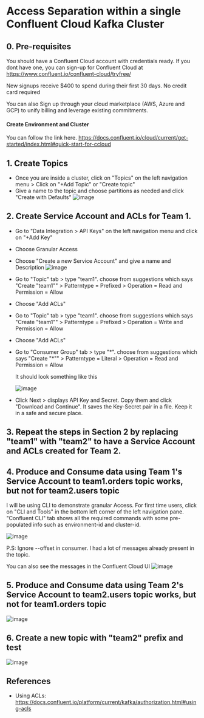 # Access Separation within a single Confluent Cloud Kafka Cluster

## 0. Pre-requisites
You should have a Confluent Cloud account with credentials ready. If you dont have one, you can sign-up for Confluent Cloud at https://www.confluent.io/confluent-cloud/tryfree/

New signups receive $400 to spend during their first 30 days. No credit card required

You can also Sign up through your cloud marketplace (AWS, Azure and GCP) to unify billing and leverage existing commitments.

#### Create Environment and Cluster 
You can follow the link here. https://docs.confluent.io/cloud/current/get-started/index.html#quick-start-for-ccloud

## 1. Create Topics

- Once you are inside a cluster, click on "Topics" on the left navigation menu  > Click on "+Add Topic" or "Create topic"
- Give a name to the topic and choose partitions as needed and click "Create with Defaults"
![image](https://user-images.githubusercontent.com/73946498/191195883-5a99e864-f76a-4d4b-8ddc-3c530a2e5378.png)

## 2. Create Service Account and ACLs for Team 1.

- Go to "Data Integration > API Keys" on the left navigation menu and click on "+Add Key"
- Choose Granular Access
- Choose "Create a new Service Account" and give a name and Description
![image](https://user-images.githubusercontent.com/73946498/191196576-ec1127cf-7ebc-4149-bc7f-89abcb2682a7.png)

- Go to "Topic" tab > type "team1". choose from suggestions which says "Create "team1"" > Patterntype = Prefixed > Operation = Read and Permission = Allow
- Choose "Add ACLs" 
- Go to "Topic" tab > type "team1". choose from suggestions which says "Create "team1"" > Patterntype = Prefixed > Operation = Write and Permission = Allow
- Choose "Add ACLs" 
- Go to "Consumer Group" tab > type "\*". choose from suggestions which says "Create "\*"" > Patterntype = Literal > Operation = Read and Permission = Allow
  
  It should look something like this
 
  ![image](https://user-images.githubusercontent.com/73946498/191198076-be38412d-e0e7-42f6-84c1-3cce864728c6.png)

- Click Next > displays API Key and Secret. Copy them and click "Download and Continue". It saves the Key-Secret pair in a file. Keep it in a safe and secure place.

## 3. Repeat the steps in Section 2 by replacing "team1" with "team2" to have a Service Account and ACLs created for Team 2.

## 4. Produce and Consume data using Team 1's Service Account to team1.orders topic works, but not for team2.users topic
I will be using CLI to demonstrate granular Access. For first time users, click on "CLI and Tools" in the bottom left corner of the left navigation pane.
"Confluent CLI" tab shows all the required commands with some pre-populated info such as environment-id and cluster-id.

![image](https://user-images.githubusercontent.com/73946498/191204328-a436b4da-d3e2-406b-8a3a-26b4f6c76d1f.png)

P.S: Ignore --offset in consumer. I had a lot of messages already present in the topic.

You can also see the messages in the Confluent Cloud UI
![image](https://user-images.githubusercontent.com/73946498/191202903-7f6bb0b6-193e-48b2-abdf-13d0a307afcd.png)


## 5. Produce and Consume data using Team 2's Service Account to team2.users topic works, but not for team1.orders topic

![image](https://user-images.githubusercontent.com/73946498/191205949-80f6a175-9a32-4410-a4ed-fb37fbe7abd7.png)


## 6. Create a new topic with "team2" prefix and test

![image](https://user-images.githubusercontent.com/73946498/191218089-f7177aba-15f1-47a3-b5e9-e9a1bc5bd6fa.png)


## References
- Using ACLs: https://docs.confluent.io/platform/current/kafka/authorization.html#using-acls
